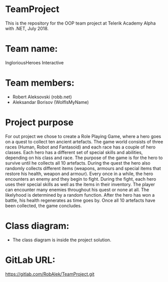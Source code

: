# TeamProject

This is the repository for the OOP team project at Telerik Academy Alpha with .NET, July 2018.

# Team name:
IngloriousHeroes Interactive

# Team members:
- Robert Aleksovski (robb.net)
- Aleksandar Borisov (WolfIsMyName)

# Project purpose

For out project we chose to create a Role Playing Game, where a hero goes on a quest to collect ten ancient artefacts. The game world consists of three races (Human, Robot and Fantasoid) and each race has a couple of hero classes. Each hero has a different set of special skills and abilities, depending on his class and race. The purpose of the game is for the hero to survive until he collects all 10 artefacts. During the quest the hero also randomly collects different items (weapons, armours and special items that restore his health, weapon and armour). Every once in a while, the hero encounters an enemy and they begin to fight. During the fight, each hero uses their special skills as well as the items in their inventory. The player can encounter many enemies throughout his quest or none at all. The likelyhood is determined by a random function. After the hero has won a battle, his health regenerates as time goes by. Once all 10 artefacts have been collected, the game concludes.

# Class diagram:
- The class diagram is inside the project solution.

# GitLab URL:
https://gitlab.com/RobAlek/TeamProject.git